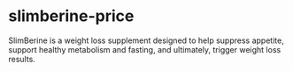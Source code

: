 # slimberine-price
SlimBerine is a weight loss supplement designed to help suppress appetite, support healthy metabolism and fasting, and ultimately, trigger weight loss results.
